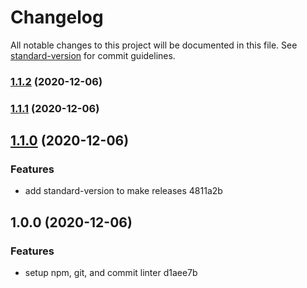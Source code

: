 # Changelog

All notable changes to this project will be documented in this file. See [standard-version](https://github.com/conventional-changelog/standard-version) for commit guidelines.

### [1.1.2](https://github.com/bgord/cct/compare/v1.1.1...v1.1.2) (2020-12-06)

### [1.1.1](https://github.com/mokkapps/changelog-generator-demo/compare/v1.1.0...v1.1.1) (2020-12-06)

## [1.1.0](https://github.com/mokkapps/changelog-generator-demo/compare/v1.0.0...v1.1.0) (2020-12-06)


### Features

* add standard-version to make releases 4811a2b

## 1.0.0 (2020-12-06)


### Features

* setup npm, git, and commit linter d1aee7b
